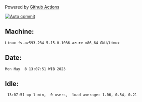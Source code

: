 Powered by [Github Actions](https://github.com/features/actions)

[![Auto commit](https://github.com/hiage/workstation/workflows/Auto%20commit/badge.svg)](https://github.com/hiage/workstation/actions?query=workflow%3A%22Auto+commit%22)

## Machine:
```
Linux fv-az593-234 5.15.0-1036-azure x86_64 GNU/Linux
```
## Date:
```
Mon May  8 13:07:51 WIB 2023
```
## Idle:
```
 13:07:51 up 1 min,  0 users,  load average: 1.06, 0.54, 0.21
```
